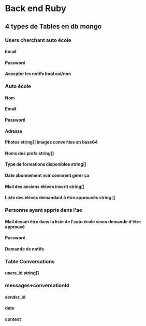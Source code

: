 # Back end Ruby

## 4 types de Tables en db mongo

### Users cherchant auto école

#### Email
#### Password
#### Accepter les notifs bool oui/non

### Auto école

#### Nom
#### Email
#### Password
#### Adresse
#### Photos string[] images converties en base64
#### Noms des profs string[]
#### Type de formations disponibles string[]
#### Date abonnement voir comment gérer ça
#### Mail des anciens élèves inscrit string[]
#### Liste des élèves demandant à être approuvés string []

### Personne ayant appris dans l'ae

#### Mail devant être dans la liste de l'auto école sinon demande d'être approuvé
#### Password
#### Demande de notifs

### Table Conversations

#### users_id string[]

### messages+conversationId

#### sender_id
#### date
#### content